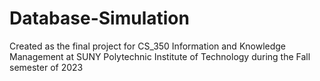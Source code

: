 # Database-Simulation
Created as the final project for CS_350 Information and Knowledge Management at SUNY Polytechnic Institute of Technology during the Fall semester of 2023
